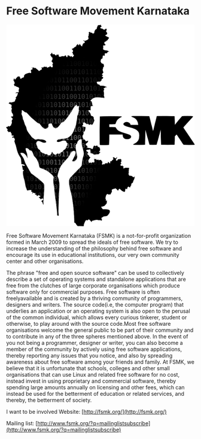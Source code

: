 # Free Software Movement Karnataka

![Free Software Movement Karnataka](FSMK_Logo.png)

Free Software Movement Karnataka (FSMK) is a not-for-profit organization formed in March 2009 to spread the ideals of free software. We try to increase the understanding of the philosophy behind free software and encourage its use in educational institutions, our very own community center and other organisations.

The phrase "free and open source software" can be used to collectively describe a set of operating systems and standalone applications that are free from the clutches of large corporate organisations which produce software only for commercial purposes. Free software is often freelyavailable and is created by a thriving community of programmers, designers and writers. The source code(i.e, the computer program) that underlies an application or an operating system is also open to the perusal of the common individual, which allows every curious tinkerer, student or otherwise, to play around with the source code.Most free software organisations welcome the general public to be part of their community and to contribute in any of the three spheres mentioned above.  In the event of you not being a programmer, designer or writer, you can also become a member of the community by actively using free software applications, thereby reporting any issues that you notice, and also by spreading awareness about free software among your friends and family. At FSMK, we believe that it is unfortunate that schools, colleges and other small organisations that can use Linux and related free software for no cost, instead invest in using proprietary and commercial software, thereby spending large amounts annually on licensing and other fees, which can instead be used for the betterment of education or related services, and thereby, the betterment of society.

I want to be involved
Website:
              [http://fsmk.org/](http://fsmk.org/)

Mailing list:
              [http://www.fsmk.org/?q=mailinglistsubscribe](http://www.fsmk.org/?q=mailinglistsubscribe)
